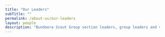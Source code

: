```yaml
---
title: "Our Leaders"
subTitle: ""
permalink: /about-us/our-leaders
layout: people
description: "Bundoora Scout Group section leaders, group leaders and volunteers"
---
```

